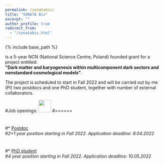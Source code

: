 ```yaml
---
permalink: /sonatabis/
title: "SONATA Bis"
excerpt: ""
author_profile: true
redirect_from:
  - "/sonatabis.html"
---
```


{% include base_path %}

is a 5-year NCN (National Science Centre, Poland) founded grant for a project  entitled: <br>
**"Dark matter and baryogenesis within multicomponent dark sectors and nonstandard
cosmological models"**.

The project is scheduled to start in Fall 2022 and will be carried out by me (PI) two postdocs and one PhD student, together with number of external collaborators.

#Job openings: <img src="http://ahryczuk.github.io/files/new.pdf" height="40px" width="40px" border="0px">
#======
#
#* <a href="http://ahryczuk.github.io/postdoc.html"> Postdoc </a> <br>
#_2+1 year position starting in Fall 2022. Application deadline: 8.04.2022_ <br>
#
#
#* <a href="http://ahryczuk.github.io/phdstudent.html"> PhD student </a> <br>
#_4 year position starting in Fall 2022. Application deadline: 10.05.2022_<br>
